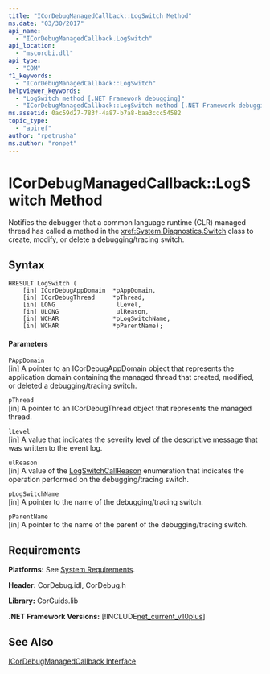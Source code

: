 ```yaml
---
title: "ICorDebugManagedCallback::LogSwitch Method"
ms.date: "03/30/2017"
api_name: 
  - "ICorDebugManagedCallback.LogSwitch"
api_location: 
  - "mscordbi.dll"
api_type: 
  - "COM"
f1_keywords: 
  - "ICorDebugManagedCallback::LogSwitch"
helpviewer_keywords: 
  - "LogSwitch method [.NET Framework debugging]"
  - "ICorDebugManagedCallback::LogSwitch method [.NET Framework debugging]"
ms.assetid: 0ac59d27-783f-4a87-b7a8-baa3ccc54582
topic_type: 
  - "apiref"
author: "rpetrusha"
ms.author: "ronpet"
---
```

# ICorDebugManagedCallback::LogSwitch Method
Notifies the debugger that a common language runtime (CLR) managed thread has called a method in the <xref:System.Diagnostics.Switch> class to create, modify, or delete a debugging/tracing switch.  
  
## Syntax  
  
```  
HRESULT LogSwitch (  
    [in] ICorDebugAppDomain  *pAppDomain,  
    [in] ICorDebugThread     *pThread,  
    [in] LONG                 lLevel,  
    [in] ULONG                ulReason,  
    [in] WCHAR               *pLogSwitchName,  
    [in] WCHAR               *pParentName);  
```  
  
#### Parameters  
 `PAppDomain`  
 [in] A pointer to an ICorDebugAppDomain object that represents the application domain containing the managed thread that created, modified, or deleted a debugging/tracing switch.  
  
 `pThread`  
 [in] A pointer to an ICorDebugThread object that represents the managed thread.  
  
 `lLevel`  
 [in] A value that indicates the severity level of the descriptive message that was written to the event log.  
  
 `ulReason`  
 [in] A value of the [LogSwitchCallReason](../../../../docs/framework/unmanaged-api/debugging/logswitchcallreason-enumeration.md) enumeration that indicates the operation performed on the debugging/tracing switch.  
  
 `pLogSwitchName`  
 [in] A pointer to the name of the debugging/tracing switch.  
  
 `pParentName`  
 [in] A pointer to the name of the parent of the debugging/tracing switch.  
  
## Requirements  
 **Platforms:** See [System Requirements](../../../../docs/framework/get-started/system-requirements.md).  
  
 **Header:** CorDebug.idl, CorDebug.h  
  
 **Library:** CorGuids.lib  
  
 **.NET Framework Versions:** [!INCLUDE[net_current_v10plus](../../../../includes/net-current-v10plus-md.md)]  
  
## See Also  
 [ICorDebugManagedCallback Interface](../../../../docs/framework/unmanaged-api/debugging/icordebugmanagedcallback-interface.md)
